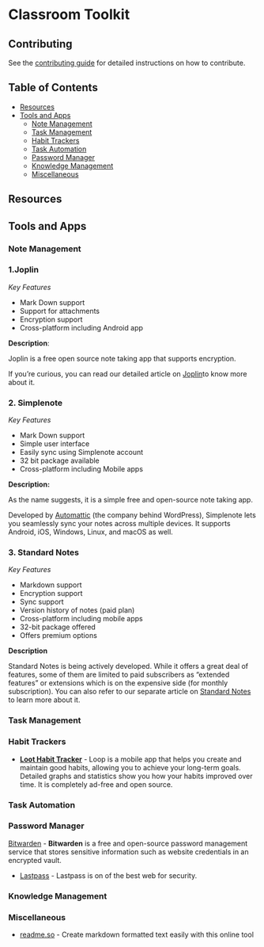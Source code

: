 # Classroom Toolkit

## Contributing

See the [contributing guide](CONTRIBUTING.md) for detailed instructions on how to contribute.

## Table of Contents

- [Resources](#resources)
- [Tools and Apps](#tools-and-apps)
  - [Note Management](#note-management)
  - [Task Management](#task-management)
  - [Habit Trackers](#habit-trackers)
  - [Task Automation](#task-automation)
  - [Password Manager](#password-manager)
  - [Knowledge Management](#knowledge-management)
  - [Miscellaneous](#miscellaneous)

## Resources



## Tools and Apps

### Note Management

### 1.**Joplin**

 _Key Features_

* Mark Down support
* Support for attachments
* Encryption support
* Cross-platform including Android app

**Description**:

Joplin is a free open source note taking app that supports encryption.

If you’re curious, you can read our detailed article on [Joplin](https://itsfoss.com/joplin/)to know more about it. 


### 2. **Simplenote**


_Key Features_
 
* Mark Down support
* Simple user interface
* Easily sync using Simplenote account
* 32 bit package available
* Cross-platform including Mobile apps

**Description:**

As the name suggests, it is a simple free and open-source note taking app.

Developed by [Automattic](https://automattic.com/) (the company behind WordPress), Simplenote lets you seamlessly sync your notes across multiple devices. It supports Android, iOS, Windows, Linux, and macOS as well.





### 3. **Standard Notes**


_Key Features_

* Markdown support
* Encryption support
* Sync support
* Version history of notes (paid plan)
* Cross-platform including mobile apps
* 32-bit package offered
* Offers premium options


**Description**

Standard Notes is being actively developed. While it offers a great deal of features, some of them are limited to paid subscribers as “extended features” or extensions which is on the expensive side (for monthly subscription). You can also refer to our separate article on [Standard Notes](https://itsfoss.com/standard-notes/) to learn more about it.










###

### Task Management

### Habit Trackers

- __[Loot Habit Tracker](https://loophabits.org/)__ - Loop is a mobile app that helps you create and maintain good habits, allowing you to achieve your long-term goals. Detailed graphs and statistics show you how your habits improved over time. It is completely ad-free and open source.

### Task Automation

### Password Manager

[Bitwarden](https://bitwarden.com/) - **Bitwarden** is a free and open-source password management service that stores sensitive information such as website credentials in an encrypted vault.

- [Lastpass](https://www.lastpass.com/) - Lastpass is on of the best web for security.

### Knowledge Management

### Miscellaneous

- [readme.so](https://readme.so/editor) - Create markdown formatted text easily with this online tool
 
